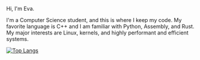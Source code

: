 Hi, I'm Eva. 

I'm a Computer Science student, and this is where I keep my code. My favorite language is C++ and I am familiar with Python, Assembly, and Rust. My major interests are Linux, kernels, and highly performant and efficient systems.  

<!--
[![Eva's GitHub stats](https://github-readme-stats.vercel.app/api?username=foundizalith)](https://github.com/anuraghazra/github-readme-stats)
-->

[![Top Langs](https://github-readme-stats.vercel.app/api/top-langs/?username=foundizalith&theme=dark)](https://github.com/anuraghazra/github-readme-stats)

